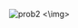 <img> ![prob2](https://github.com/user-attachments/assets/5b20599a-08e0-40a6-9faa-3efab88720e9) <\img>
